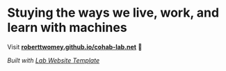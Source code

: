 
# Stuying the ways we live, work, and learn with machines

Visit **[roberttwomey.github.io/cohab-lab.net](https://roberttwomey.github.io/cohab-lab.net)** 🚀

_Built with [Lab Website Template](https://greene-lab.gitbook.io/lab-website-template-docs)_

